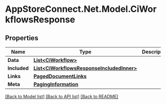 # AppStoreConnect.Net.Model.CiWorkflowsResponse

## Properties

Name | Type | Description | Notes
------------ | ------------- | ------------- | -------------
**Data** | [**List&lt;CiWorkflow&gt;**](CiWorkflow.md) |  | 
**Included** | [**List&lt;CiWorkflowsResponseIncludedInner&gt;**](CiWorkflowsResponseIncludedInner.md) |  | [optional] 
**Links** | [**PagedDocumentLinks**](PagedDocumentLinks.md) |  | 
**Meta** | [**PagingInformation**](PagingInformation.md) |  | [optional] 

[[Back to Model list]](../README.md#documentation-for-models) [[Back to API list]](../README.md#documentation-for-api-endpoints) [[Back to README]](../README.md)

